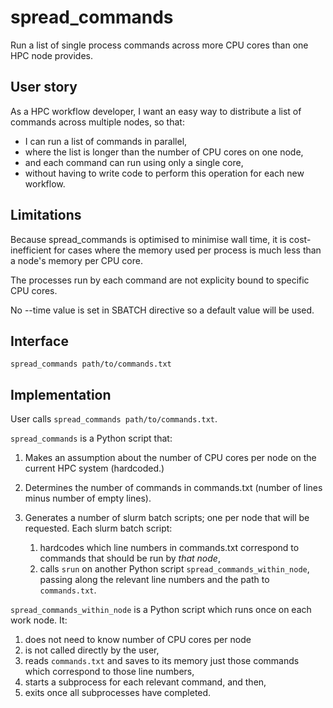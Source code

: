 # spread_commands

Run a list of single process commands across more CPU cores than one HPC node provides.

## User story

As a HPC workflow developer, I want an easy way to distribute a list of commands across multiple nodes, so that:

- I can run a list of commands in parallel,
- where the list is longer than the number of CPU cores on one node,
- and each command can run using only a single core,
- without having to write code to perform this operation for each new workflow.

## Limitations

Because spread_commands is optimised to minimise wall time, it is cost-inefficient for cases where the memory used per process is much less than a node's memory per CPU core.

The processes run by each command are not explicity bound to specific CPU cores.

No --time value is set in SBATCH directive so a default value will be used.

## Interface

`spread_commands path/to/commands.txt`

## Implementation

User calls `spread_commands path/to/commands.txt`.

`spread_commands` is a Python script that:

1. Makes an assumption about the number of CPU cores per node on the current HPC system (hardcoded.)
2. Determines the number of commands in commands.txt (number of lines minus number of empty lines).
3. Generates a number of slurm batch scripts; one per node that will be requested.  Each slurm batch script:

    1. hardcodes which line numbers in commands.txt correspond to commands that should be run by *that node*,
    2. calls `srun` on another Python script `spread_commands_within_node`, passing along the relevant line numbers and the path to `commands.txt`.

`spread_commands_within_node` is a Python script which runs once on each work node.  It:

1. does not need to know number of CPU cores per node
2. is not called directly by the user,
3. reads `commands.txt` and saves to its memory just those commands which correspond to those line numbers,
4. starts a subprocess for each relevant command, and then,
5. exits once all subprocesses have completed.

